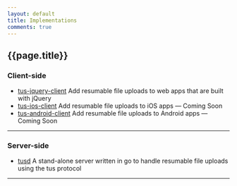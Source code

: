 ```yaml
---
layout: default
title: Implementations
comments: true
---
```


## {{page.title}}

### Client-side

- [tus-jquery-client](https://github.com/tus/tus-jquery-client)
Add resumable file uploads to web apps that are built with jQuery
- [tus-ios-client](https://github.com/tus/tus-ios-client)
Add resumable file uploads to iOS apps <span class="muted">&mdash; Coming Soon</span>
- [tus-android-client](https://github.com/tus/tus-android-client)
Add resumable file uploads to Android apps <span class="muted">&mdash; Coming Soon</span>

<hr />

### Server-side

- [tusd](https://github.com/tus/tusd)
A stand-alone server written in go to handle resumable file uploads
using the tus protocol


<hr />

<!-- ### More ...

The tus protocol is very simple and because it builds on standard HTTP calls it
could be implemented as Ruby libraries, Wordpress plugins, etc.

The tus organisation on Github can provide a home for many more implementations
than we're currently trying to push out. Feel free to help out! -->